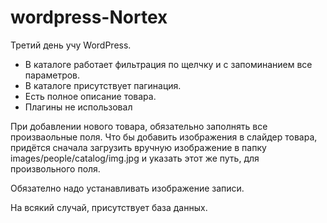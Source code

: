 # wordpress-Nortex

Третий день учу WordPress.
  - В каталоге работает фильтрация по щелчку и с запоминанием все параметров.
  - В каталоге присутствует пагинация.
  - Есть полное описание товара.
  - Плагины не использовал
  
При добавлении нового товара, обязательно заполнять все произваольные поля.
Что бы добавить изображения в слайдер товара, придётся сначала загрузить вручную изображение в папку images/people/catalog/img.jpg и указать этот же путь, для произвольного поля.

Обязателно надо устанавливать изображение записи.

На всякий случай, присутствует база данных.
